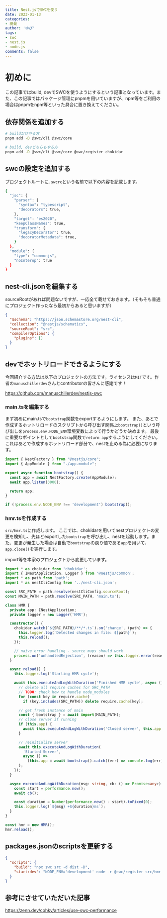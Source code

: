 ```yaml
---
title: Nest.jsでSWCを使う
date: 2023-01-13
categories:
- 開発
author: 'ゆぴ'
tags:
- swc
- nest.js
- node.js
comments: false
---
```


# 初めに

この記事ではbuild, devでSWCを使うようにするという記事となっています。また、この記事ではパッケージ管理にpnpmを用いていますが、npm等をご利用の場合はpnpmをnpm等といった具合に置き換えてください。

## 依存関係を追加する

```bash
# buildだけやる方
pnpm add -D @swc/cli @swc/core

# build, devどちらもやる方
pnpm add -D @swc/cli @swc/core @swc/register chokidar
```

## swcの設定を追加する

プロジェクトルートに`.swcrc`という名前で以下の内容を記載します。

```bash
{
  "jsc": {
    "parser": {
      "syntax": "typescript",
      "decorators": true,
    },
    "target": "es2020",
    "keepClassNames": true,
    "transform": {
      "legacyDecorator": true,
      "decoratorMetadata": true,
    }
  },
  "module": {
    "type": "commonjs",
    "noInterop": true
  }
}
```

## nest-cli.jsonを編集する

sourceRootがあれば問題ないですが、一応全て載せておきます。（そもそも普通にプロジェクト作ったなら最初からあると思いますが）

```json
{
  "$schema": "https://json.schemastore.org/nest-cli",
  "collection": "@nestjs/schematics",
  "sourceRoot": "src",
  "compilerOptions": {
    "plugins": []
  }
}
```

## devでホットリロードできるようにする

今回紹介する方法は以下のプロジェクトの方法です。ライセンスは`MIT`です。作者の`manuschillerdev`さんとcontributorの皆さんに感謝です！

https://github.com/manuschillerdev/nestjs-swc


### main.tsを編集する

まず初めにmain.tsで`bootstrap`関数をexportするようにします。
また、あとで作成するホットリロードのスクリプトから呼び出す関係上`bootstrap()`という呼び出しを`process.env.NODE_ENV`環境変数によって行うかどうか決めます。
最後に重要なポイントとして`bootstrap`関数で`return app`するようにしてください。これはあとで作成するホットリロード部分で、nestを止める為に必要になります。
```ts
import { NestFactory } from "@nestjs/core";
import { AppModule } from "./app.module";

export async function bootstrap() {
  const app = await NestFactory.create(AppModule);
  await app.listen(3000);

  return app;
}

if (!process.env.NODE_ENV !== 'development') bootstrap();
```

### hmr.tsを作成する

`src/hmr.ts`に作成します。
ここでは、chokidarを用いてnestプロジェクトの変更を検知し、先ほどexportした`bootstrap`を呼び出し、nestを起動します。また、変更が発生した場合は自動で`bootstrap`の戻り値である`app`を用いて、`app.close()`を実行します。

import等を本家のプロジェクトから変更しています。

```ts
import * as chokidar from 'chokidar';
import { INestApplication, Logger } from '@nestjs/common';
import * as path from 'path';
import * as nestCliConfig from '../nest-cli.json';

const SRC_PATH = path.resolve(nestCliConfig.sourceRoot);
const MAIN_PATH = path.resolve(SRC_PATH, 'main.ts');

class HMR {
  private app: INestApplication;
  private logger = new Logger('HMR');

  constructor() {
    chokidar.watch(`${SRC_PATH}/**/*.ts`).on('change', (path) => {
      this.logger.log(`Detected changes in file: ${path}`);
      this.reload();
    });

    // naive error handling - source maps should work
    process.on('unhandledRejection', (reason) => this.logger.error(reason));
  }

  async reload() {
    this.logger.log('Starting HMR cycle');

    await this.executeAndLogWithDuration('Finished HMR cycle', async () => {
      // delete all require caches for SRC_PATH
      // TODO: check how to handle node_modules
      for (const key in require.cache)
        if (key.includes(SRC_PATH)) delete require.cache[key];

      // get fresh instance of main
      const { bootstrap } = await import(MAIN_PATH);
      // close server if running
      if (this.app) {
        await this.executeAndLogWithDuration('Closed server', this.app.close);
      }

      // reinitialize server
      await this.executeAndLogWithDuration(
        'Started Server',
        async () =>
          (this.app = await bootstrap().catch((err) => console.log(err))),
      );
    });
  }

  async executeAndLogWithDuration(msg: string, cb: () => Promise<any>) {
    const start = performance.now();
    await cb();

    const duration = Number(performance.now() - start).toFixed(0);
    this.logger.log(`${msg} +${duration}ms`);
  }
}

const hmr = new HMR();
hmr.reload();
```

## packages.jsonのscriptsを更新する

```json
{
  "scripts": {
    "build": "npx swc src -d dist -D",
    "start:dev": "NODE_ENV='development' node -r @swc/register src/hmr.ts",
  }
}
```

## 参考にさせていただいた記事

https://zenn.dev/cohky/articles/use-swc-performance

